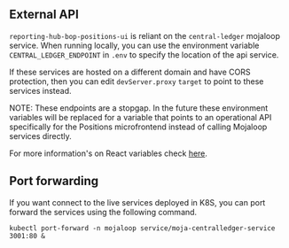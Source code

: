 ## External API

`reporting-hub-bop-positions-ui` is reliant on the `central-ledger` mojaloop service.
When running locally, you can use the environment variable
`CENTRAL_LEDGER_ENDPOINT` in `.env` to specify the location of the api service.

If these services are hosted on a different domain and have CORS protection,
then you can edit `devServer.proxy` `target` to point to these services instead.

NOTE: These endpoints are a stopgap. In the future these environment variables
      will be replaced for a variable that points to an operational API specifically
      for the Positions microfrontend instead of calling Mojaloop services directly.

For more information's on React variables check [here](https://facebook.github.io/create-react-app/docs/adding-custom-environment-variables).

## Port forwarding
If you want connect to the live services deployed in K8S, you can port forward the services using the following command.
```
kubectl port-forward -n mojaloop service/moja-centralledger-service 3001:80 &
```